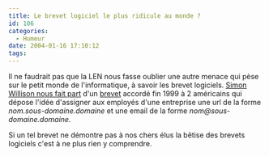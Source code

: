 ```yaml
---
title: Le brevet logiciel le plus ridicule au monde ?
id: 106
categories:
  - Humeur
date: 2004-01-16 17:10:12
tags:
---
```


Il ne faudrait pas que la LEN nous fasse oublier une autre menace qui pèse sur le petit monde de l'informatique, à savoir les brevet logiciels. [Simon Willison nous fait part](http://simon.incutio.com/archive/2004/01/16/ludicrous "This could be the most ludicrous tech patent yet") d'un [brevet](http://patft.uspto.gov/netacgi/nph-Parser?Sect1=PTO1&amp;Sect2=HITOFF&amp;d=PALL&amp;p=1&amp;u=/netahtml/srchnum.htm&amp;r=1&amp;f=G&amp;l=50&amp;s1=6,671,714.WKU.&amp;OS=PN/6,671,714&amp;RS=PN/6,671,714) accordé fin 1999 à 2 américains qui dépose l'idée d'assigner aux employés d'une entreprise une url de la forme _nom.sous-domaine.domaine_ et une email de la forme _nom@sous-domaine.domaine_.

Si un tel brevet ne démontre pas à nos chers élus la bêtise des brevets logiciels c'est à ne plus rien y comprendre.
